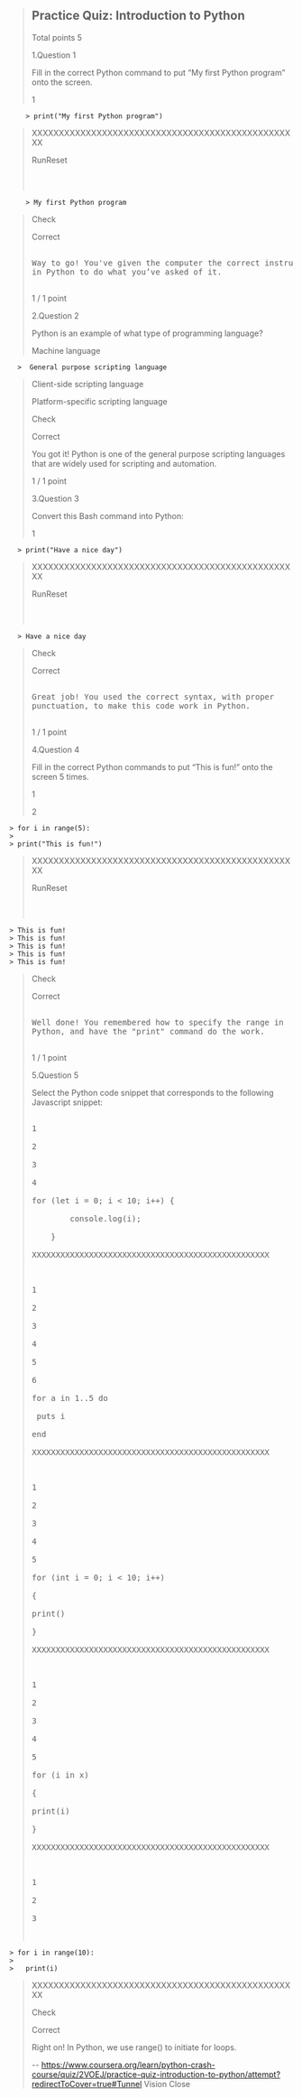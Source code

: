 > ## Practice Quiz: Introduction to Python
> 
> Total points 5
> 
>  1.Question 1
> 
> Fill in the correct Python command to put “My first Python program” onto the screen. 
> 
> 1
> 

        > print("My first Python program")
> 
> XXXXXXXXXXXXXXXXXXXXXXXXXXXXXXXXXXXXXXXXXXXXXXXXXX
> 
> RunReset
> 
> <pre class="rc-ConsoleOutput">
> 

        > My first Python program
> 
> </pre>
> 
> Check
> 
> Correct
> 
> <pre>
> 
> Way to go! You've given the computer the correct instruction
> in Python to do what you’ve asked of it.
> 
> </pre>
> 
> 1 / 1 point
> 
>  2.Question 2
> 
> Python is an example of what type of programming language? 
> 
>  Machine language 
> 
      
      >  General purpose scripting language 
> 
>  Client-side scripting language 
> 
>  Platform-specific scripting language 
> 
> Check
> 
> Correct
> 
> You got it! Python is one of the general purpose scripting languages that are widely used for scripting and automation.
> 
> 1 / 1 point
> 
>  3.Question 3
> 
> Convert this Bash command into Python: 
> 
> 1
> 
      
      > print("Have a nice day")
> 
> XXXXXXXXXXXXXXXXXXXXXXXXXXXXXXXXXXXXXXXXXXXXXXXXXX
> 
> RunReset
> 
> <pre class="rc-ConsoleOutput">
> 
      
      > Have a nice day
> 
> </pre>
> 
> Check
> 
> Correct
> 
> <pre>
> 
> Great job! You used the correct syntax, with proper
> punctuation, to make this code work in Python.
> 
> </pre>
> 
> 1 / 1 point
> 
>  4.Question 4
> 
> Fill in the correct Python commands to put “This is fun!” onto the screen 5 times. 
> 
> 1
> 
> 2
> 

    > for i in range(5):
    > 
    > print("This is fun!")
> 
> XXXXXXXXXXXXXXXXXXXXXXXXXXXXXXXXXXXXXXXXXXXXXXXXXX
> 
> RunReset
> 
> <pre class="rc-ConsoleOutput">
> 

    > This is fun!
    > This is fun!
    > This is fun!
    > This is fun!
    > This is fun!
> 
> </pre>
> 
> Check
> 
> Correct
> 
> <pre>
> 
> Well done! You remembered how to specify the range in
> Python, and have the "print" command do the work.
> 
> </pre>
> 
> 1 / 1 point
> 
>  5.Question 5
> 
> Select the Python code snippet that corresponds to the following Javascript snippet:
> 
> <pre contenteditable="false" data-language="javascript" tabindex="0" style="opacity: 1;">
> 
> 1
> 
> 2
> 
> 3
> 
> 4
> 
> for (let i = 0; i < 10; i++) {
> 
>         console.log(i);
> 
>     }
> 
> XXXXXXXXXXXXXXXXXXXXXXXXXXXXXXXXXXXXXXXXXXXXXXXXXX
> 
> </pre> 
> 
>  <pre contenteditable="false" data-language="python" tabindex="0" style="opacity: 1;">
> 
> 1
> 
> 2
> 
> 3
> 
> 4
> 
> 5
> 
> 6
> 
> for a in 1..5 do
> 
>  puts i 
> 
> end
> 
> XXXXXXXXXXXXXXXXXXXXXXXXXXXXXXXXXXXXXXXXXXXXXXXXXX
> 
> </pre> 
> 
>  <pre contenteditable="false" data-language="python" tabindex="0" style="opacity: 1;">
> 
> 1
> 
> 2
> 
> 3
> 
> 4
> 
> 5
> 
> for (int i = 0; i < 10; i++)
> 
> {
> 
> print()
> 
> }
> 
> XXXXXXXXXXXXXXXXXXXXXXXXXXXXXXXXXXXXXXXXXXXXXXXXXX
> 
> </pre> 
> 
>  <pre contenteditable="false" data-language="python" tabindex="0" style="opacity: 1;">
> 
> 1
> 
> 2
> 
> 3
> 
> 4
> 
> 5
> 
> for (i in x) 
> 
> {
> 
> print(i)
> 
> }
> 
> XXXXXXXXXXXXXXXXXXXXXXXXXXXXXXXXXXXXXXXXXXXXXXXXXX
> 
> </pre> 
> 
>  <pre contenteditable="false" data-language="python" tabindex="0" style="opacity: 1;">
> 
> 1
> 
> 2
> 
> 3
> 

    > for i in range(10):
    > 
    >   print(i)
> 
> XXXXXXXXXXXXXXXXXXXXXXXXXXXXXXXXXXXXXXXXXXXXXXXXXX
> 
> </pre> 
> 
> Check
> 
> Correct
> 
> Right on! In Python, we use range() to initiate for loops.
>
> -- https://www.coursera.org/learn/python-crash-course/quiz/2VOEJ/practice-quiz-introduction-to-python/attempt?redirectToCover=true#Tunnel Vision Close
